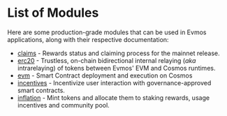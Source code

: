 <!--
order: 0
-->

# List of Modules

Here are some production-grade modules that can be used in Evmos applications, along with their respective documentation:

- [claims](claims/spec/README.md) - Rewards status and claiming process for the mainnet release.
- [erc20](erc20/spec/README.md) - Trustless, on-chain bidirectional internal relaying (*aka* intrarelaying) of tokens between Evmos' EVM and Cosmos runtimes.
- [evm](evm/spec/README.md) - Smart Contract deployment and execution on Cosmos
- [incentives](incentives/spec/README.md) - Incentivize user interaction with governance-approved smart contracts.
- [inflation](inflation/spec/README.md) - Mint tokens and allocate them to staking rewards, usage incentives and community pool.
